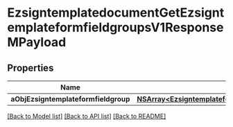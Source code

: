 # EzsigntemplatedocumentGetEzsigntemplateformfieldgroupsV1ResponseMPayload

## Properties
Name | Type | Description | Notes
------------ | ------------- | ------------- | -------------
**aObjEzsigntemplateformfieldgroup** | [**NSArray&lt;EzsigntemplateformfieldgroupResponseCompound&gt;***](EzsigntemplateformfieldgroupResponseCompound.md) |  | 

[[Back to Model list]](../README.md#documentation-for-models) [[Back to API list]](../README.md#documentation-for-api-endpoints) [[Back to README]](../README.md)


